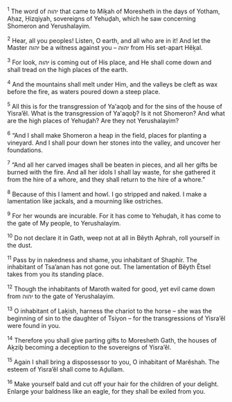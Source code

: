 <sup>1</sup> The word of יהוה that came to Miḵah of Moresheth in the days of Yotham, Aḥaz, Ḥizqiyah, sovereigns of Yehuḏah, which he saw concerning Shomeron and Yerushalayim.

<sup>2</sup> Hear, all you peoples! Listen, O earth, and all who are in it! And let the Master יהוה be a witness against you – יהוה from His set-apart Hĕḵal.

<sup>3</sup> For look, יהוה is coming out of His place, and He shall come down and shall tread on the high places of the earth.

<sup>4</sup> And the mountains shall melt under Him, and the valleys be cleft as wax before the fire, as waters poured down a steep place.

<sup>5</sup> All this is for the transgression of Ya‛aqoḇ and for the sins of the house of Yisra’ĕl. What is the transgression of Ya‛aqoḇ? Is it not Shomeron? And what are the high places of Yehuḏah? Are they not Yerushalayim?

<sup>6</sup> “And I shall make Shomeron a heap in the field, places for planting a vineyard. And I shall pour down her stones into the valley, and uncover her foundations.

<sup>7</sup> “And all her carved images shall be beaten in pieces, and all her gifts be burned with the fire. And all her idols I shall lay waste, for she gathered it from the hire of a whore, and they shall return to the hire of a whore.”

<sup>8</sup> Because of this I lament and howl. I go stripped and naked. I make a lamentation like jackals, and a mourning like ostriches.

<sup>9</sup> For her wounds are incurable. For it has come to Yehuḏah, it has come to the gate of My people, to Yerushalayim.

<sup>10</sup> Do not declare it in Gath, weep not at all in Bĕyth Aphrah, roll yourself in the dust.

<sup>11</sup> Pass by in nakedness and shame, you inhabitant of Shaphir. The inhabitant of Tsa’anan has not gone out. The lamentation of Bĕyth Ĕtsel takes from you its standing place.

<sup>12</sup> Though the inhabitants of Maroth waited for good, yet evil came down from יהוה to the gate of Yerushalayim.

<sup>13</sup> O inhabitant of Laḵish, harness the chariot to the horse – she was the beginning of sin to the daughter of Tsiyon – for the transgressions of Yisra’ĕl were found in you.

<sup>14</sup> Therefore you shall give parting gifts to Moresheth Gath, the houses of Aḵziḇ becoming a deception to the sovereigns of Yisra’ĕl.

<sup>15</sup> Again I shall bring a dispossessor to you, O inhabitant of Marĕshah. The esteem of Yisra’ĕl shall come to Aḏullam.

<sup>16</sup> Make yourself bald and cut off your hair for the children of your delight. Enlarge your baldness like an eagle, for they shall be exiled from you.


